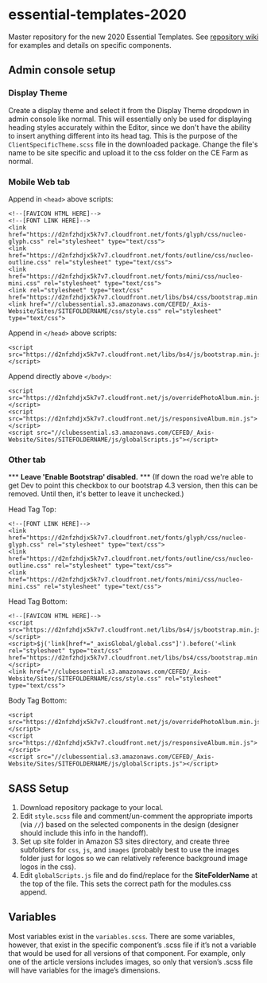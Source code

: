 # essential-templates-2020
Master repository for the new 2020 Essential Templates. See [repository wiki](https://github.com/clube-fed/essential-templates-2020/wiki) for examples and details on specific components.

## Admin console setup
### Display Theme
Create a display theme and select it from the Display Theme dropdown in admin console like normal. This will essentially only be used for displaying heading styles accurately within the Editor, since we don't have the ability to insert anything different into its head tag. This is the purpose of the `ClientSpecificTheme.scss` file in the downloaded package. Change the file's name to be site specific and upload it to the css folder on the CE Farm as normal. 
### Mobile Web tab
Append in `<head>` above scripts:
```
<!--[FAVICON HTML HERE]-->
<!--[FONT LINK HERE]-->
<link href="https://d2nfzhdjx5k7v7.cloudfront.net/fonts/glyph/css/nucleo-glyph.css" rel="stylesheet" type="text/css">
<link href="https://d2nfzhdjx5k7v7.cloudfront.net/fonts/outline/css/nucleo-outline.css" rel="stylesheet" type="text/css">
<link href="https://d2nfzhdjx5k7v7.cloudfront.net/fonts/mini/css/nucleo-mini.css" rel="stylesheet" type="text/css">
<link rel="stylesheet" type="text/css" href="https://d2nfzhdjx5k7v7.cloudfront.net/libs/bs4/css/bootstrap.min.css"/>
<link href="//clubessential.s3.amazonaws.com/CEFED/_Axis-Website/Sites/SITEFOLDERNAME/css/style.css" rel="stylesheet" type="text/css">
```


Append in `</head>` above scripts:
```
<script src="https://d2nfzhdjx5k7v7.cloudfront.net/libs/bs4/js/bootstrap.min.js"></script>
```
Append directly above `</body>`:
```
<script src="https://d2nfzhdjx5k7v7.cloudfront.net/js/overridePhotoAlbum.min.js"></script>
<script src="https://d2nfzhdjx5k7v7.cloudfront.net/js/responsiveAlbum.min.js"></script>
<script src="//clubessential.s3.amazonaws.com/CEFED/_Axis-Website/Sites/SITEFOLDERNAME/js/globalScripts.js"></script>
```

### Other tab
*** **Leave 'Enable Bootstrap' disabled.** *** (If down the road we're able to get Dev to point this checkbox to our bootstrap 4.3 version, then this can be removed. Until then, it's better to leave it unchecked.)

Head Tag Top:
```
<!--[FONT LINK HERE]-->
<link href="https://d2nfzhdjx5k7v7.cloudfront.net/fonts/glyph/css/nucleo-glyph.css" rel="stylesheet" type="text/css">
<link href="https://d2nfzhdjx5k7v7.cloudfront.net/fonts/outline/css/nucleo-outline.css" rel="stylesheet" type="text/css">
<link href="https://d2nfzhdjx5k7v7.cloudfront.net/fonts/mini/css/nucleo-mini.css" rel="stylesheet" type="text/css">
```
Head Tag Bottom:
```
<!--[FAVICON HTML HERE]-->
<script src="https://d2nfzhdjx5k7v7.cloudfront.net/libs/bs4/js/bootstrap.min.js"></script>
<script>$j('link[href*="_axisGlobal/global.css"]').before('<link rel="stylesheet" type="text/css" href="https://d2nfzhdjx5k7v7.cloudfront.net/libs/bs4/css/bootstrap.min.css"/>');</script>
<link href="//clubessential.s3.amazonaws.com/CEFED/_Axis-Website/Sites/SITEFOLDERNAME/css/style.css" rel="stylesheet" type="text/css">
```
Body Tag Bottom:
```
<script src="https://d2nfzhdjx5k7v7.cloudfront.net/js/overridePhotoAlbum.min.js"></script>
<script src="https://d2nfzhdjx5k7v7.cloudfront.net/js/responsiveAlbum.min.js"></script>
<script src="//clubessential.s3.amazonaws.com/CEFED/_Axis-Website/Sites/SITEFOLDERNAME/js/globalScripts.js"></script>
```

## SASS Setup
1. Download repository package to your local.
2. Edit `style.scss` file and comment/un-comment the appropriate imports (via `//`) based on the selected components in the design (designer should include this info in the handoff).
3. Set up site folder in Amazon S3 sites directory, and create three subfolders for `css`, `js`, and `images` (probably best to use the images folder just for logos so we can relatively reference background image logos in the css).
4. Edit `globalScripts.js` file and do find/replace for the **SiteFolderName** at the top of the file. This sets the correct path for the modules.css append.

## Variables
Most variables exist in the `variables.scss`. There are some variables, however, that exist in the specific component’s .scss file if it’s not a variable that would be used for all versions of that component. For example, only one of the article versions includes images, so only that version’s .scss file will have variables for the image’s dimensions.

